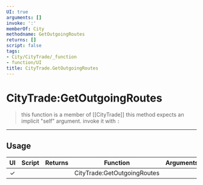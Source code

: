 ```yaml
---
UI: true
arguments: []
invoke: ':'
memberOf: City
methodname: GetOutgoingRoutes
returns: []
script: false
tags:
- City/CityTrade/_function
- function/UI
title: CityTrade.GetOutgoingRoutes
---
```

# CityTrade:GetOutgoingRoutes
> this function is a member of [[CityTrade]]
> this method expects an implicit "self" argument. invoke it with `:`
-----
## Usage
|  UI | Script | Returns | Function | Arguments |
|:---:|:------:|-------:|:--------:|:---------|
|✓| ||CityTrade:GetOutgoingRoutes||
